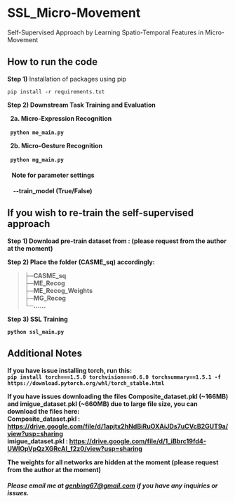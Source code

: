 # SSL_Micro-Movement

Self-Supervised Approach by Learning Spatio-Temporal Features in Micro-Movement

## How to run the code

<b>Step 1)</b> Installation of packages using pip

``` pip install -r requirements.txt ```

<b>Step 2) Downstream Task Training and Evaluation

&nbsp; <b>2a.</b> Micro-Expression Recognition

&nbsp; ``` python me_main.py ```

&nbsp; <b>2b.</b> Micro-Gesture Recognition

&nbsp; ``` python mg_main.py ```

#### &nbsp;&nbsp; Note for parameter settings <br>
&nbsp;&nbsp;&nbsp; --train_model (True/False)

## If you wish to re-train the self-supervised approach
<b>Step 1)</b> Download pre-train dataset from : (please request from the author at the moment)
  
<!--
https://drive.google.com/file/d/13MKvf6q3Yq1dq7OnyYBZOAaM5R1sKznk/view?usp=sharing
-->
  
<b>Step 2)</b> Place the folder (CASME_sq) accordingly:
  
>├─CASME_sq <br>
>├─ME_Recog <br>
>├─ME_Recog_Weights <br>
>├─MG_Recog <br>
>└─......
  
<b>Step 3)</b> SSL Training

``` python ssl_main.py ```

## Additional Notes

If you have issue installing torch, run this: <br>
``` pip install torch===1.5.0 torchvision===0.6.0 torchsummary==1.5.1 -f https://download.pytorch.org/whl/torch_stable.html ```

If you have issues downloading the files Composite_dataset.pkl (~166MB) and imigue_dataset.pkl (~660MB) due to large file size, you can download the files here: <br>
Composite_dataset.pkl : https://drive.google.com/file/d/1apjtx2hNdBiRuOXAiJDs7uCVcB2GUT9a/view?usp=sharing <br>
imigue_dataset.pkl : https://drive.google.com/file/d/1_iBbrc19fd4-UWlOpVpQzXGRcAI_f2z0/view?usp=sharing
  
 The weights for all networks are hidden at the moment (please request from the author at the moment)
  
##### Please email me at genbing67@gmail.com if you have any inquiries or issues.
